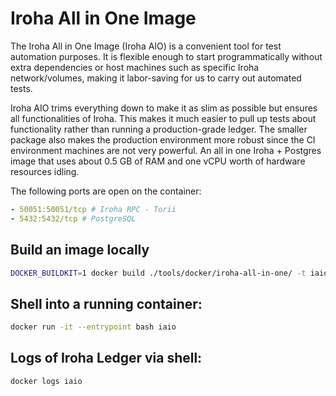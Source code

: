 # Iroha All in One Image

The Iroha All in One Image (Iroha AIO) is a convenient tool for test automation purposes. It is flexible enough to start programmatically without extra dependencies or host machines such as specific Iroha network/volumes, making it labor-saving for us to carry out automated tests.

Iroha AIO trims everything down to make it as slim as possible but ensures all functionalities of Iroha. This makes it much easier to pull up tests about functionality rather than running a production-grade ledger. The smaller package also makes the production environment more robust since the CI environment machines are not very powerful. An all in one Iroha + Postgres image that uses about 0.5 GB of RAM and one vCPU worth of hardware resources idling.

The following ports are open on the container:

```yaml
- 50051:50051/tcp # Iroha RPC - Torii
- 5432:5432/tcp # PostgreSQL 
```

## Build an image locally

```sh
DOCKER_BUILDKIT=1 docker build ./tools/docker/iroha-all-in-one/ -t iaio
```


## Shell into a running container:

```sh
docker run -it --entrypoint bash iaio
```

## Logs of Iroha Ledger via shell:

```sh
docker logs iaio
```
